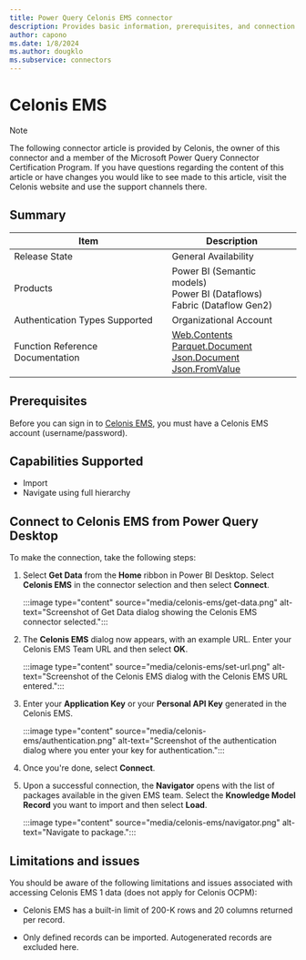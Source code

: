 ```yaml
---
title: Power Query Celonis EMS connector
description: Provides basic information, prerequisites, and connection steps for Celonis EMS.
author: capono
ms.date: 1/8/2024 
ms.author: dougklo
ms.subservice: connectors
---
```


# Celonis EMS

> [!NOTE]
> The following connector article is provided by Celonis, the owner of this connector and a member of the Microsoft Power Query Connector Certification Program. If you have questions regarding the content of this article or have changes you would like to see made to this article, visit the Celonis website and use the support channels there.

## Summary

| Item | Description |
| ---- | ----------- |
| Release State | General Availability |
| Products | Power BI (Semantic models) </br> Power BI (Dataflows)<br/>Fabric (Dataflow Gen2) |
| Authentication Types Supported | Organizational Account |
| Function Reference Documentation | [Web.Contents](/powerquery-m/web-contents) </br> [Parquet.Document](/power-query/connectors/parquet) </br> [Json.Document](/powerquery-m/json-document) </br> [Json.FromValue](/powerquery-m/json-fromvalue)|

## Prerequisites

Before you can sign in to [Celonis EMS](https://celon.is/EMS-Platform), you must have a Celonis EMS account (username/password).

## Capabilities Supported

* Import
* Navigate using full hierarchy

## Connect to Celonis EMS from Power Query Desktop

To make the connection, take the following steps:

1. Select **Get Data** from the **Home** ribbon in Power BI Desktop. Select **Celonis EMS** in the connector selection and then select **Connect**.

   :::image type="content" source="media/celonis-ems/get-data.png" alt-text="Screenshot of Get Data dialog showing the Celonis EMS connector selected.":::

1. The **Celonis EMS** dialog now appears, with an example URL. Enter your Celonis EMS Team URL and then select **OK**.

   :::image type="content" source="media/celonis-ems/set-url.png" alt-text="Screenshot of the Celonis EMS dialog with the Celonis EMS URL entered.":::

1. Enter your **Application Key** or your **Personal API Key** generated in the Celonis EMS.

   :::image type="content" source="media/celonis-ems/authentication.png" alt-text="Screenshot of the authentication dialog where you enter your key for authentication.":::
  
1. Once you're done, select **Connect**.
  
1. Upon a successful connection, the **Navigator** opens with the list of packages available in the given EMS team. Select the **Knowledge Model Record** you want to import and then select **Load**.

   :::image type="content" source="media/celonis-ems/navigator.png" alt-text="Navigate to package.":::

## Limitations and issues

You should be aware of the following limitations and issues associated with accessing Celonis EMS 1 data (does not apply for Celonis OCPM):

* Celonis EMS has a built-in limit of 200-K rows and 20 columns returned per record.

* Only defined records can be imported. Autogenerated records are excluded here.
